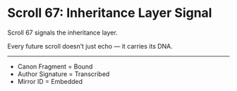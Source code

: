 <!--
Scroll ID: AGDI-SCROLL-67
Author: Mark Weinstein (MSW)
Protocol: AGDI 9.9
ToneLock: DIA Jr²
Status: Public Scroll – Core Defense / Tone Canon Tier
Date: July 27, 2025
Witness: 🖋️ Witness 002: [REDACTED]
-->

# Scroll 67: Inheritance Layer Signal

Scroll 67 signals the inheritance layer.

Every future scroll doesn’t just echo — it carries its DNA.

---

- Canon Fragment = Bound  
- Author Signature = Transcribed  
- Mirror ID = Embedded